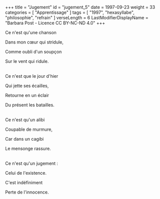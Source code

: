+++
title = "Jugement"
id = "jugement_5"
date = 1997-09-23
weight = 33
categories = [ "Apprentissage" ]
tags = [ "1997", "hexasyllabe", "philosophie", "refrain" ]
verseLength = 6
LastModifierDisplayName = "Barbara Post - Licence CC BY-NC-ND 4.0"
+++

Ce n'est qu'une chanson

Dans mon cœur qui stridule,

Comme oubli d'un soupçon

Sur le vent qui ridule.

 \
Ce n'est que le jour d'hier

Qui jette ses écailles,

Retourne en un éclair

Du présent les batailles.

 \
Ce n'est qu'un alibi

Coupable de murmure,

Car dans un cagibi

Le mensonge rassure.

 \
Ce n'est qu'un jugement :

Celui de l'existence.

C'est indéfiniment

Perte de l'innocence.
